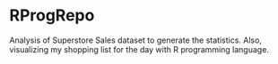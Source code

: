 # RProgRepo
Analysis of Superstore Sales dataset to generate the statistics.
Also, visualizing my shopping list for the day with R programming language.
